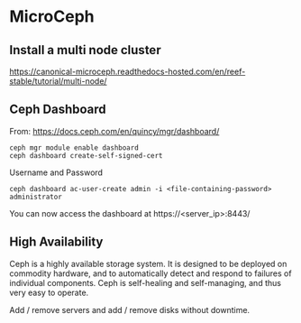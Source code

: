 # MicroCeph

## Install a multi node cluster

https://canonical-microceph.readthedocs-hosted.com/en/reef-stable/tutorial/multi-node/

## Ceph Dashboard 

From: https://docs.ceph.com/en/quincy/mgr/dashboard/

```
ceph mgr module enable dashboard
ceph dashboard create-self-signed-cert
```

Username and Password

```
ceph dashboard ac-user-create admin -i <file-containing-password> administrator
```

You can now access the dashboard at https://<server_ip>:8443/


## High Availability

Ceph is a highly available storage system. It is designed to be deployed on commodity hardware, and to automatically detect and respond to failures of individual components. Ceph is self-healing and self-managing, and thus very easy to operate.

Add / remove servers and add / remove disks without downtime.